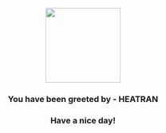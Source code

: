 <p align="center">
            <img src="https://raw.githubusercontent.com/PokeAPI/sprites/master/sprites/pokemon/485.png" width="150" height="150">
          </p>
          <h3 align="center">You have been greeted by - <b>HEATRAN</b></h3>
          <h3 align="center">Have a nice day!</h3>
